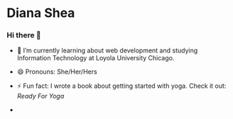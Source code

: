 # Diana Shea
### Hi there 👋

- 🌱 I’m currently learning about web development and studying Information Technology at Loyola University Chicago.

- 😄 Pronouns: She/Her/Hers

- ⚡ Fun fact: I wrote a book about getting started with yoga. Check it out: _Ready For Yoga_
- 
<!--
**dishea8/dishea8** is a ✨ _special_ ✨ repository because its `README.md` (this file) appears on your GitHub profile.

Here are some ideas to get you started:

- 🔭 I’m currently working on ...

- 👯 I’m looking to collaborate on ...
- 🤔 I’m looking for help with ...
- 💬 Ask me about ...
- 📫 How to reach me: ...


-->

